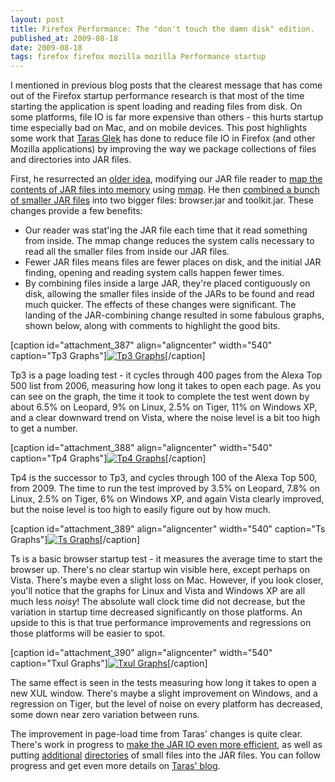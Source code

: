 ```yaml
---
layout: post
title: Firefox Performance: The "don't touch the damn disk" edition.
published_at: 2009-08-18
date: 2009-08-18
tags: firefox firefox mozilla mozilla Performance startup
---
```


I mentioned in previous blog posts that the clearest message that has come out of the Firefox startup performance research is that most of the time starting the application is spent loading and reading files from disk. On some platforms, file IO is far more expensive than others - this hurts startup time especially bad on Mac, and on mobile devices. This post highlights some work that [Taras Glek](http://blog.mozilla.com/tglek/ "Blog") has done to reduce file IO in Firefox (and other Mozilla applications) by improving the way we package collections of files and directories into JAR files.

First, he resurrected an [older idea](https://bugzilla.mozilla.org/show_bug.cgi?id=201224), modifying our JAR file reader to [map the contents of JAR files into memory](https://bugzilla.mozilla.org/show_bug.cgi?id=504864) using [mmap](http://en.wikipedia.org/wiki/Mmap). He then [combined a bunch of smaller JAR files](https://bugzilla.mozilla.org/show_bug.cgi?id=468011) into two bigger files: browser.jar and toolkit.jar. These changes provide a few benefits:

*   Our reader was stat'ing the JAR file each time that it read something from inside. The mmap change reduces the system calls necessary to read all the smaller files from inside our JAR files.
*   Fewer JAR files means files are fewer places on disk, and the initial JAR finding, opening and reading system calls happen fewer times.
*   By combining files inside a large JAR, they're placed contiguously on disk, allowing the smaller files inside of the JARs to be found and read much quicker.
The effects of these changes were significant. The landing of the JAR-combining change resulted in some fabulous graphs, shown below, along with comments to highlight the good bits.

[caption id="attachment_387" align="aligncenter" width="540" caption="Tp3 Graphs"][![Tp3 Graphs](http://autonome.files.wordpress.com/2009/08/taras_tp3.png "Tp3 Graphs")](taras_tp3.png)[/caption]

Tp3 is a page loading test - it cycles through 400 pages from the Alexa Top 500 list from 2006, measuring how long it takes to open each page. As you can see on the graph, the time it took to complete the test went down by about 6.5% on Leopard, 9% on Linux, 2.5% on Tiger, 11% on Windows XP, and a clear downward trend on Vista, where the noise level is a bit too high to get a number.

[caption id="attachment_388" align="aligncenter" width="540" caption="Tp4 Graphs"][![Tp4 Graphs](http://autonome.files.wordpress.com/2009/08/taras_tp4.png "Tp4 Graphs")](taras_tp4.png)[/caption]

Tp4 is the successor to Tp3, and cycles through 100 of the Alexa Top 500, from 2009. The time to run the test improved by 3.5% on Leopard, 7.8% on Linux, 2.5% on Tiger, 6% on Windows XP, and again Vista clearly improved, but the noise level is too high to easily figure out by how much.

[caption id="attachment_389" align="aligncenter" width="540" caption="Ts Graphs"][![Ts Graphs](http://autonome.files.wordpress.com/2009/08/taras_ts.png "Ts Graphs")](taras_ts.png)[/caption]

Ts is a basic browser startup test - it measures the average time to start the browser up. There's no clear startup win visible here, except perhaps on Vista. There's maybe even a slight loss on Mac. However, if you look closer, you'll notice that the graphs for Linux and Vista and Windows XP are all much less *noisy*! The absolute wall clock time did not decrease, but the variation in startup time decreased significantly on those platforms. An upside to this is that true performance improvements and regressions on those platforms will be easier to spot.

[caption id="attachment_390" align="aligncenter" width="540" caption="Txul Graphs"][![Txul Graphs](http://autonome.files.wordpress.com/2009/08/taras_txul.png "Txul Graphs")](taras_txul.png)[/caption]

The same effect is seen in the tests measuring how long it takes to open a new XUL window. There's maybe a slight improvement on Windows, and a regression on Tiger, but the level of noise on every platform has decreased, some down near zero variation between runs.

The improvement in page-load time from Taras' changes is quite clear. There's work in progress to [make the JAR IO even more efficient](https://bugzilla.mozilla.org/show_bug.cgi?id=510611), as well as putting [additional](https://bugzilla.mozilla.org/show_bug.cgi?id=509755) [directories](https://bugzilla.mozilla.org/show_bug.cgi?id=508421) of small files into the JAR files. You can follow progress and get even more details on [Taras' blog](http://blog.mozilla.com/tglek/).